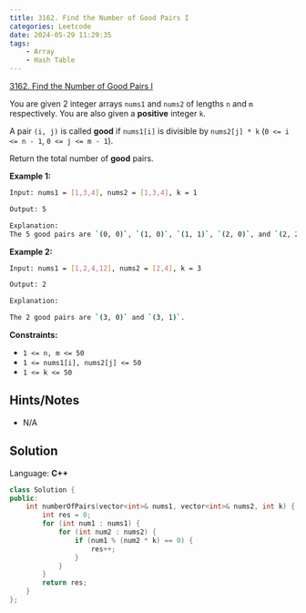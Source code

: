 ```yaml
---
title: 3162. Find the Number of Good Pairs I
categories: Leetcode
date: 2024-05-29 11:29:35
tags:
    - Array
    - Hash Table
---
```


[3162. Find the Number of Good Pairs I](https://leetcode.com/problems/find-the-number-of-good-pairs-i/description/)

You are given 2 integer arrays `nums1` and `nums2` of lengths `n` and `m` respectively. You are also given a **positive**  integer `k`.

A pair `(i, j)` is called **good**  if `nums1[i]` is divisible by `nums2[j] * k` (`0 <= i <= n - 1`, `0 <= j <= m - 1`).

Return the total number of **good**  pairs.

**Example 1:**

```bash
Input: nums1 = [1,3,4], nums2 = [1,3,4], k = 1

Output: 5

Explanation:
The 5 good pairs are `(0, 0)`, `(1, 0)`, `(1, 1)`, `(2, 0)`, and `(2, 2)`.
```

**Example 2:**

```bash
Input: nums1 = [1,2,4,12], nums2 = [2,4], k = 3

Output: 2

Explanation:

The 2 good pairs are `(3, 0)` and `(3, 1)`.
```

**Constraints:**

- `1 <= n, m <= 50`
- `1 <= nums1[i], nums2[j] <= 50`
- `1 <= k <= 50`

## Hints/Notes

- N/A

## Solution

Language: **C++**

```C++
class Solution {
public:
    int numberOfPairs(vector<int>& nums1, vector<int>& nums2, int k) {
        int res = 0;
        for (int num1 : nums1) {
            for (int num2 : nums2) {
                if (num1 % (num2 * k) == 0) {
                    res++;
                }
            }
        }
        return res;
    }
};
```
